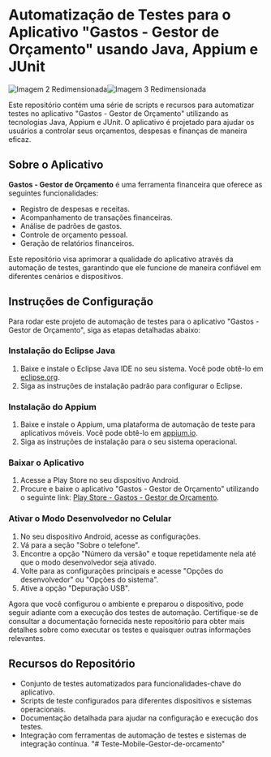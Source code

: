 # Automatização de Testes para o Aplicativo "Gastos - Gestor de Orçamento" usando Java, Appium e JUnit

<div style="display: flex;">
  <img src="https://play-lh.googleusercontent.com/18VhvAwCGZvmPRNowyrenG0WYOdELbFa4NDlSxxWUjOqc3KXSk_RJdkQ6P2Sum-5CbQ=w300-h168-rw" alt="Imagem 2 Redimensionada">
  <img src="https://play-lh.googleusercontent.com/9hrL1AGHsSs2VeEEv-LPIT8Hew2xgVe5yOlfSeREr7YAgnXIVU_X6uv6P8Z9cpijfQs=w300-h168-rw" alt="Imagem 3 Redimensionada">
</div>

Este repositório contém uma série de scripts e recursos para automatizar testes no aplicativo "Gastos - Gestor de Orçamento" utilizando as tecnologias Java, Appium e JUnit. O aplicativo é projetado para ajudar os usuários a controlar seus orçamentos, despesas e finanças de maneira eficaz.

## Sobre o Aplicativo

**Gastos - Gestor de Orçamento** é uma ferramenta financeira que oferece as seguintes funcionalidades:

- Registro de despesas e receitas.
- Acompanhamento de transações financeiras.
- Análise de padrões de gastos.
- Controle de orçamento pessoal.
- Geração de relatórios financeiros.

Este repositório visa aprimorar a qualidade do aplicativo através da automação de testes, garantindo que ele funcione de maneira confiável em diferentes cenários e dispositivos.
## Instruções de Configuração

Para rodar este projeto de automação de testes para o aplicativo "Gastos - Gestor de Orçamento", siga as etapas detalhadas abaixo:

### Instalação do Eclipse Java

1. Baixe e instale o Eclipse Java IDE no seu sistema. Você pode obtê-lo em [eclipse.org](https://www.eclipse.org/downloads/).
2. Siga as instruções de instalação padrão para configurar o Eclipse.

### Instalação do Appium

1. Baixe e instale o Appium, uma plataforma de automação de teste para aplicativos móveis. Você pode obtê-lo em [appium.io](http://appium.io/).
2. Siga as instruções de instalação para o seu sistema operacional.

### Baixar o Aplicativo

1. Acesse a Play Store no seu dispositivo Android.
2. Procure e baixe o aplicativo "Gastos - Gestor de Orçamento" utilizando o seguinte link: [Play Store - Gastos - Gestor de Orçamento](https://play.google.com/store/apps/details?id=ru.innim.my_finance&hl=pt_BR&gl=US&pli=1).

### Ativar o Modo Desenvolvedor no Celular

1. No seu dispositivo Android, acesse as configurações.
2. Vá para a seção "Sobre o telefone".
3. Encontre a opção "Número da versão" e toque repetidamente nela até que o modo desenvolvedor seja ativado.
4. Volte para as configurações principais e acesse "Opções do desenvolvedor" ou "Opções do sistema".
5. Ative a opção "Depuração USB".

Agora que você configurou o ambiente e preparou o dispositivo, pode seguir adiante com a execução dos testes de automação. Certifique-se de consultar a documentação fornecida neste repositório para obter mais detalhes sobre como executar os testes e quaisquer outras informações relevantes.
## Recursos do Repositório

- Conjunto de testes automatizados para funcionalidades-chave do aplicativo.
- Scripts de teste configurados para diferentes dispositivos e sistemas operacionais.
- Documentação detalhada para ajudar na configuração e execução dos testes.
- Integração com ferramentas de automação de testes e sistemas de integração contínua.
"# Teste-Mobile-Gestor-de-orcamento" 
